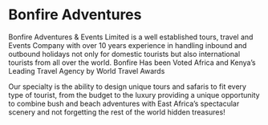 # Bonfire Adventures

Bonfire Adventures & Events Limited is a well established tours, travel and Events Company
with over 10 years experience in handling inbound and outbound holidays not only for domestic
tourists but also international tourists from all over the world.
Bonfire Has been Voted Africa and Kenya’s Leading Travel Agency by World Travel Awards

Our specialty is the ability to design unique tours and safaris to fit every type of tourist, from the budget to the luxury providing a unique opportunity to combine bush and beach adventures with East Africa’s spectacular scenery and not forgetting the rest of the world hidden treasures!
